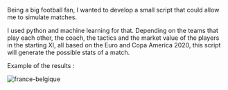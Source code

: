 Being a big football fan, I wanted to develop a small script that could allow me to simulate matches.

I used python and machine learning for that. Depending on the teams that play each other, the coach, the tactics and the market value of the players in the starting XI, all based on the Euro and Copa America 2020, this script will generate the possible stats of a match.

Example of the results :

![france-belgique](https://user-images.githubusercontent.com/41566659/129950406-620c02b7-cdfe-4116-a48f-f5d3ee193ac6.png)

